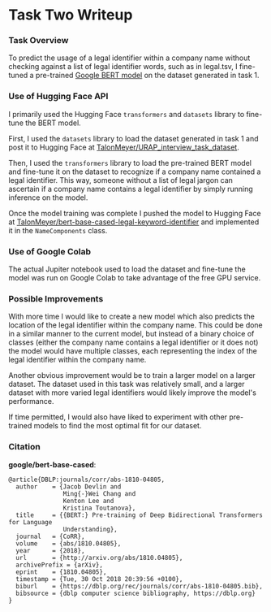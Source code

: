 # Task Two Writeup

### Task Overview
To predict the usage of a legal identifier within a company name without checking against a list of legal identifier words, 
such as in legal.tsv, I fine-tuned a pre-trained [Google BERT model](https://huggingface.co/google-bert/bert-base-cased) on 
the dataset generated in task 1. 

### Use of Hugging Face API
I primarily used the Hugging Face `transformers` and `datasets` library to fine-tune the BERT model. 

First, I used the `datasets` library to load the dataset generated in task 1 and post it to Hugging Face at [TalonMeyer/URAP_interview_task_dataset](https://huggingface.co/datasets/TalonMeyer/URAP_interview_task_dataset). 

Then, I used the `transformers` library to load the pre-trained BERT model and fine-tune it on the dataset to recognize if a company name 
contained a legal identifier. This way, someone without a list of legal jargon can ascertain if a company name contains a legal identifier by
simply running inference on the model. 

Once the model training was complete I pushed the model to Hugging Face at [TalonMeyer/bert-base-cased-legal-keyword-identifier](https://huggingface.co/TalonMeyer/URAP_interview_task_model)
and implemented it in the `NameComponents` class.

### Use of Google Colab
The actual Jupiter notebook used to load the dataset and fine-tune the model was run on Google Colab to take advantage of the free GPU service.


### Possible Improvements
With more time I would like to create a new model which also predicts the location of the legal identifier within the company name. 
This could be done in a similar manner to the current model, but instead of a binary choice of classes (either the company name contains a legal identifier or it does not)
the model would have multiple classes, each representing the index of the legal identifier within the company name.

Another obvious improvement would be to train a larger model on a larger dataset. The dataset used in this task was relatively small, and a larger dataset with more varied legal identifiers would likely improve the model's performance.

If time permitted, I would also have liked to experiment with other pre-trained models to find the most optimal fit for our
dataset.

### Citation

**google/bert-base-cased**:
```
@article{DBLP:journals/corr/abs-1810-04805,
  author    = {Jacob Devlin and
               Ming{-}Wei Chang and
               Kenton Lee and
               Kristina Toutanova},
  title     = {{BERT:} Pre-training of Deep Bidirectional Transformers for Language
               Understanding},
  journal   = {CoRR},
  volume    = {abs/1810.04805},
  year      = {2018},
  url       = {http://arxiv.org/abs/1810.04805},
  archivePrefix = {arXiv},
  eprint    = {1810.04805},
  timestamp = {Tue, 30 Oct 2018 20:39:56 +0100},
  biburl    = {https://dblp.org/rec/journals/corr/abs-1810-04805.bib},
  bibsource = {dblp computer science bibliography, https://dblp.org}
}
```

